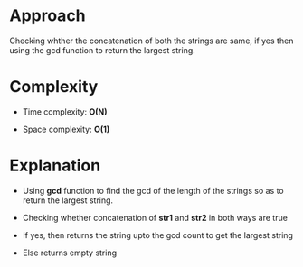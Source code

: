 # Approach
 
Checking whther the concatenation of both the strings are same, if yes then using the gcd function to return the largest string.

# Complexity

- Time complexity: **O(N)**

- Space complexity: **O(1)**

# Explanation

- Using **gcd** function to find the gcd of the length of the strings so as to return the largest string.

- Checking whether concatenation of **str1** and **str2** in both ways are true

- If yes, then returns the string upto the gcd count to get the largest string

- Else returns empty string
